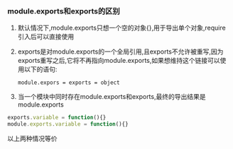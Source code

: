 ### module.exports和exports的区别

1. 默认情况下,module.exports只想一个空的对象{},用于导出单个对象,require引入后可以直接使用

2. exports是对module.exports的一个全局引用,且exports不允许被重写,因为exports重写之后,它将不再指向module.exports,如果想维持这个链接可以使用以下的语句:

   `module.expors = exports = object`

3. 当一个模块中同时存在module.exports和exports,最终的导出结果是module.exports

```js
exports.variable = function(){}
module.exports.variable = function(){}
```

以上两种情况等价



